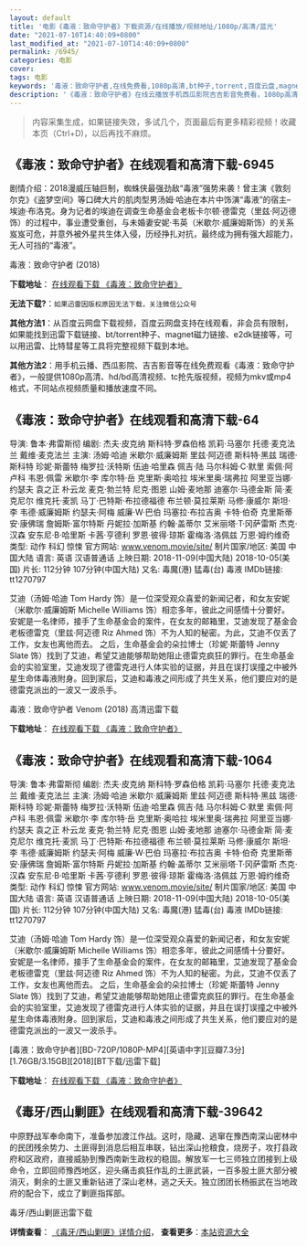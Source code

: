 ```yaml
---
layout: default
title: '电影《毒液：致命守护者》下载资源/在线播放/视频地址/1080p/高清/蓝光'
date: "2021-07-10T14:40:09+0800"
last_modified_at: "2021-07-10T14:40:09+0800"
permalink: /6945/
categories: 电影
cover:
tags: 电影
keywords: '毒液：致命守护者,在线免费看,1080p高清,bt种子,torrent,百度云盘,magnet,磁力链,迅雷下载资源'
description: '《毒液：致命守护者》在线云播放手机西瓜影院吉吉影音免费看，1080p高清bd/hd未删减完整版和tc抢先枪版，mkv/mp4格式，附带bt/torrent种子、magnet/磁力链、百度云盘、网盘资源迅雷下载链接'
---
```


>内容采集生成，如果链接失效，多试几个，页面最后有更多精彩视频！收藏本页（Ctrl+D)，以后再找不麻烦。


## 《毒液：致命守护者》在线观看和高清下载-6945

剧情介绍：2018漫威压轴巨制，蜘蛛侠最强劲敌“毒液”强势来袭！曾主演《敦刻尔克》《盗梦空间》等口碑大片的肌肉型男汤姆·哈迪在本片中饰演“毒液”的宿主–埃迪·布洛克。身为记者的埃迪在调查生命基金会老板卡尔顿·德雷克（里兹·阿迈德饰）的过程中，事业遭受重创，与未婚妻安妮·韦英（米歇尔·威廉姆斯饰）的关系岌岌可危，并意外被外星共生体入侵，历经挣扎对抗，最终成为拥有强大超能力，无人可挡的“毒液”。


毒液：致命守护者 (2018)

**下载地址**： [在线观看下载 《毒液：致命守护者》](https://www.btbtdy.me/btdy/dy13676.html) 


**无法下载?**：`如果迅雷因版权原因无法下载，关注微信公众号 `

**其他方法1**：从百度云网盘下载视频，百度云网盘支持在线观看，非会员有限制，如果能找到迅雷下载链接、bt/torrent种子、magnet磁力链接、e2dk链接等，可以用迅雷、比特彗星等工具将完整视频下载到本地。

**其他方法2**：用手机云播、西瓜影院、吉吉影音等在线免费观看《毒液：致命守护者》，一般提供1080p高清、hd/bd高清视频、tc抢先版视频，视频为mkv或mp4格式，不同站点视频质量和播放速度不同。


## 《毒液：致命守护者》在线观看和高清下载-64

导演: 鲁本·弗雷斯彻 编剧: 杰夫·皮克纳 斯科特·罗森伯格 凯莉·马塞尔 托德·麦克法兰 戴维·麦克法兰 主演: 汤姆·哈迪 米歇尔·威廉姆斯 里兹·阿迈德 斯科特·黑兹 瑞德·斯科特 珍妮·斯蕾特 梅罗拉·沃特斯 伍迪·哈里森 佩吉·陆 马尔科姆·C·默里 索佩·阿卢科 韦恩·佩雷 米歇尔·李 库尔特·岳 克里斯·奥哈拉 埃米里奥·瑞弗拉 阿里亚当娜·约瑟夫 袁之正 朴云龙 麦克·勃兰特 尼克·图恩 山姆·麦地那 迪塞尔·马德金斯 简·麦克尼尔 维克托·麦凯 马丁·巴特斯·布拉德福德 布兰顿·莫拉莱斯 马修·康威尔 斯坦·李 韦德·威廉姆斯 约瑟夫·阿梅 威廉·W·巴伯 玛塞拉·布拉吉奥 卡特·伯奇 克里斯蒂安·康佛瑞 詹姆斯·富尔特斯 丹妮拉·加斯基 约翰·盖蒂尔 艾米丽塔·T·冈萨雷斯 杰克·汉森 安东尼·B·哈里斯 卡茜·亨德利 罗恩·彼得·琼斯 霍梅洛·洛佩兹 万恩·姆约维奇 类型: 动作 科幻 惊悚 官方网站: www.venom.movie/site/ 制片国家/地区: 美国 中国大陆 语言: 英语 汉语普通话 上映日期: 2018-11-09(中国大陆) 2018-10-05(美国) 片长: 112分钟 107分钟(中国大陆) 又名: 毒魔(港) 猛毒(台) 毒液 IMDb链接: tt1270797

艾迪（汤姆·哈迪 Tom Hardy 饰）是一位深受观众喜爱的新闻记者，和女友安妮（米歇尔·威廉姆斯 Michelle Williams 饰）相恋多年，彼此之间感情十分要好。安妮是一名律师，接手了生命基金会的案件，在女友的邮箱里，艾迪发现了基金会老板德雷克（里兹·阿迈德 Riz Ahmed 饰）不为人知的秘密。为此，艾迪不仅丢了工作，女友也离他而去。 之后，生命基金会的朵拉博士（珍妮·斯蕾特 Jenny Slate 饰）找到了艾迪，希望艾迪能够帮助她阻止德雷克疯狂的罪行。在生命基金会的实验室里，艾迪发现了德雷克进行人体实验的证据，并且在误打误撞之中被外星生命体毒液附身。回到家后，艾迪和毒液之间形成了共生关系，他们要应对的是德雷克派出的一波又一波杀手。


毒液：致命守护者 Venom (2018) 高清迅雷下载

**下载地址**： [在线观看下载 《毒液：致命守护者》](https://www.xl720.com/thunder/33016.html) 


## 《毒液：致命守护者》在线观看和高清下载-1064

导演: 鲁本·弗雷斯彻 编剧: 杰夫·皮克纳 斯科特·罗森伯格 凯莉·马塞尔 托德·麦克法兰 戴维·麦克法兰 主演: 汤姆·哈迪 米歇尔·威廉姆斯 里兹·阿迈德 斯科特·黑兹 瑞德·斯科特 珍妮·斯蕾特 梅罗拉·沃特斯 伍迪·哈里森 佩吉·陆 马尔科姆·C·默里 索佩·阿卢科 韦恩·佩雷 米歇尔·李 库尔特·岳 克里斯·奥哈拉 埃米里奥·瑞弗拉 阿里亚当娜·约瑟夫 袁之正 朴云龙 麦克·勃兰特 尼克·图恩 山姆·麦地那 迪塞尔·马德金斯 简·麦克尼尔 维克托·麦凯 马丁·巴特斯·布拉德福德 布兰顿·莫拉莱斯 马修·康威尔 斯坦·李 韦德·威廉姆斯 约瑟夫·阿梅 威廉·W·巴伯 玛塞拉·布拉吉奥 卡特·伯奇 克里斯蒂安·康佛瑞 詹姆斯·富尔特斯 丹妮拉·加斯基 约翰·盖蒂尔 艾米丽塔·T·冈萨雷斯 杰克·汉森 安东尼·B·哈里斯 卡茜·亨德利 罗恩·彼得·琼斯 霍梅洛·洛佩兹 万恩·姆约维奇 类型: 动作 科幻 惊悚 官方网站: www.venom.movie/site/ 制片国家/地区: 美国 中国大陆 语言: 英语 汉语普通话 上映日期: 2018-11-09(中国大陆) 2018-10-05(美国) 片长: 112分钟 107分钟(中国大陆) 又名: 毒魔(港) 猛毒(台) 毒液 IMDb链接: tt1270797

艾迪（汤姆·哈迪 Tom Hardy 饰）是一位深受观众喜爱的新闻记者，和女友安妮（米歇尔·威廉姆斯 Michelle Williams 饰）相恋多年，彼此之间感情十分要好。安妮是一名律师，接手了生命基金会的案件，在女友的邮箱里，艾迪发现了基金会老板德雷克（里兹·阿迈德 Riz Ahmed 饰）不为人知的秘密。为此，艾迪不仅丢了工作，女友也离他而去。 之后，生命基金会的朵拉博士（珍妮·斯蕾特 Jenny Slate 饰）找到了艾迪，希望艾迪能够帮助她阻止德雷克疯狂的罪行。在生命基金会的实验室里，艾迪发现了德雷克进行人体实验的证据，并且在误打误撞之中被外星生命体毒液附身。回到家后，艾迪和毒液之间形成了共生关系，他们要应对的是德雷克派出的一波又一波杀手。


[毒液：致命守护者][BD-720P/1080P-MP4][英语中字][豆瓣7.3分][1.76GB/3.15GB][2018][BT下载/迅雷下载]

**下载地址**： [在线观看下载 《毒液：致命守护者》](https://www.btdx8.com/torrent/dyzmshz_2018.html) 


## 《毒牙/西山剿匪》在线观看和高清下载-39642

中原野战军奉命南下，准备参加渡江作战。这时，隐藏、逃窜在豫西南深山密林中的民团残余势力、土匪得到消息后相互串联，钻出深山抢粮食，烧房子，攻打县政府和区政府，直接威胁到豫西南新生政权的稳固。解放军一七三师独立团接到上级命令，立即回师豫西地区，迎头痛击疯狂作乱的土匪武装，一百多股土匪大部分被消灭，剩余的土匪又重新钻进了深山老林，逃之夭夭。独立团团长杨振武在当地政府的配合下，成立了剿匪指挥部。


毒牙/西山剿匪迅雷下载

**详情查看**： [《毒牙/西山剿匪》详情介绍](/movie/39642/)， **查看更多**：[本站资源大全](/movie/t/all/)

